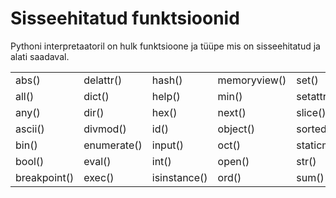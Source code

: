 # Sisseehitatud funktsioonid

Pythoni interpretaatoril on hulk funktsioone ja tüüpe mis on sisseehitatud ja alati saadaval.

|  |  |  |  |  |
| :--- | :--- | :--- | :--- | :--- |
| abs\(\) | delattr\(\) | hash\(\) | memoryview\(\) | set\(\) |
| all\(\) | dict\(\) | help\(\) | min\(\) | setattr\(\) |
| any\(\) | dir\(\) | hex\(\) | next\(\) | slice\(\) |
| ascii\(\) | divmod\(\) | id\(\) | object\(\) | sorted\(\) |
| bin\(\) | enumerate\(\) | input\(\) | oct\(\) | staticmethod\(\) |
| bool\(\) | eval\(\) | int\(\) | open\(\) | str\(\) |
| breakpoint\(\) | exec\(\) | isinstance\(\) | ord\(\) | sum\(\) |

